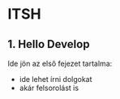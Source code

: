 # ITSH

## 1. Hello Develop

Ide jön az első fejezet tartalma:

- ide lehet írni dolgokat
- akár felsorolást is